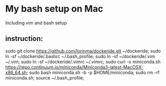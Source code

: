 # My bash setup on Mac

Including vim and bash setup

## instruction:
sudo git clone https://github.com/lorinma/dockeride.git ~/dockeride; sudo ln -sf
~/dockeride/.bashrc ~/.bash_profile; sudo ln -sf ~/dockeride/.vim ~/.vim; sudo ln -sf
~/dockeride/.vimrc ~/.vimrc; sudo curl -o miniconda.sh
https://repo.continuum.io/miniconda/Miniconda3-latest-MacOSX-x86_64.sh; sudo bash miniconda.sh -b
-p $HOME/miniconda; sudo rm -rf miniconda.sh; source ~/.bash_profile;

